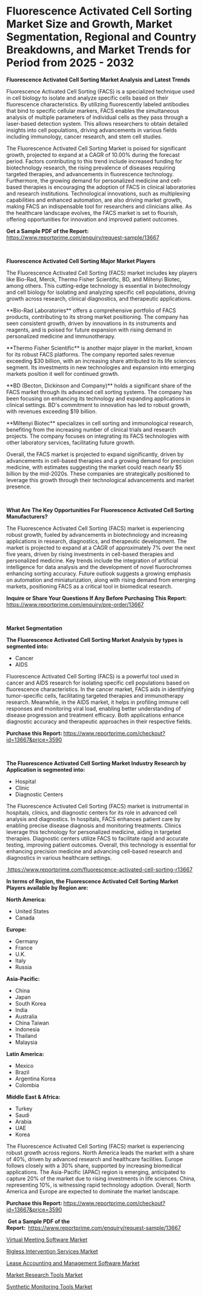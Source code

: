 <p><h1>Fluorescence Activated Cell Sorting Market Size and Growth, Market Segmentation, Regional and Country Breakdowns, and Market Trends for Period from 2025 -  2032</h1></p><p><strong>Fluorescence Activated Cell Sorting Market Analysis and Latest Trends</strong></p>
<p><p>Fluorescence Activated Cell Sorting (FACS) is a specialized technique used in cell biology to isolate and analyze specific cells based on their fluorescence characteristics. By utilizing fluorescently labeled antibodies that bind to specific cellular markers, FACS enables the simultaneous analysis of multiple parameters of individual cells as they pass through a laser-based detection system. This allows researchers to obtain detailed insights into cell populations, driving advancements in various fields including immunology, cancer research, and stem cell studies.</p><p>The Fluorescence Activated Cell Sorting Market is poised for significant growth, projected to expand at a CAGR of 10.00% during the forecast period. Factors contributing to this trend include increased funding for biotechnology research, the rising prevalence of diseases requiring targeted therapies, and advancements in fluorescence technology. Furthermore, the growing demand for personalized medicine and cell-based therapies is encouraging the adoption of FACS in clinical laboratories and research institutions. Technological innovations, such as multiplexing capabilities and enhanced automation, are also driving market growth, making FACS an indispensable tool for researchers and clinicians alike. As the healthcare landscape evolves, the FACS market is set to flourish, offering opportunities for innovation and improved patient outcomes.</p></p>
<p><strong>Get a Sample PDF of the Report:&nbsp;</strong> <a href="https://www.reportprime.com/enquiry/request-sample/13667?utm_campaign=2034&utm_medium=2&utm_source=Github&utm_content=ia&utm_term=20032025&utm_id=fluorescence-activated-cell-sorting">https://www.reportprime.com/enquiry/request-sample/13667</a></p>
<p>&nbsp;</p>
<p><strong>Fluorescence Activated Cell Sorting Major Market Players</strong></p>
<p><p>The Fluorescence Activated Cell Sorting (FACS) market includes key players like Bio-Rad, Merck, Thermo Fisher Scientific, BD, and Miltenyi Biotec, among others. This cutting-edge technology is essential in biotechnology and cell biology for isolating and analyzing specific cell populations, driving growth across research, clinical diagnostics, and therapeutic applications.</p><p>**Bio-Rad Laboratories** offers a comprehensive portfolio of FACS products, contributing to its strong market positioning. The company has seen consistent growth, driven by innovations in its instruments and reagents, and is poised for future expansion with rising demand in personalized medicine and immunotherapy.</p><p>**Thermo Fisher Scientific** is another major player in the market, known for its robust FACS platforms. The company reported sales revenue exceeding $30 billion, with an increasing share attributed to its life sciences segment. Its investments in new technologies and expansion into emerging markets position it well for continued growth.</p><p>**BD (Becton, Dickinson and Company)** holds a significant share of the FACS market through its advanced cell sorting systems. The company has been focusing on enhancing its technology and expanding applications in clinical settings. BD's commitment to innovation has led to robust growth, with revenues exceeding $19 billion.</p><p>**Miltenyi Biotec** specializes in cell sorting and immunological research, benefiting from the increasing number of clinical trials and research projects. The company focuses on integrating its FACS technologies with other laboratory services, facilitating future growth.</p><p>Overall, the FACS market is projected to expand significantly, driven by advancements in cell-based therapies and a growing demand for precision medicine, with estimates suggesting the market could reach nearly $5 billion by the mid-2020s. These companies are strategically positioned to leverage this growth through their technological advancements and market presence.</p></p>
<p>&nbsp;</p>
<p><strong>What Are The Key Opportunities For Fluorescence Activated Cell Sorting Manufacturers?</strong></p>
<p><p>The Fluorescence Activated Cell Sorting (FACS) market is experiencing robust growth, fueled by advancements in biotechnology and increasing applications in research, diagnostics, and therapeutic development. The market is projected to expand at a CAGR of approximately 7% over the next five years, driven by rising investments in cell-based therapies and personalized medicine. Key trends include the integration of artificial intelligence for data analysis and the development of novel fluorochromes enhancing sorting accuracy. Future outlook suggests a growing emphasis on automation and miniaturization, along with rising demand from emerging markets, positioning FACS as a critical tool in biomedical research.</p></p>
<p><strong>Inquire or Share Your Questions If Any Before Purchasing This Report:</strong> <a href="https://www.reportprime.com/enquiry/pre-order/13667?utm_campaign=2034&utm_medium=2&utm_source=Github&utm_content=ia&utm_term=20032025&utm_id=fluorescence-activated-cell-sorting">https://www.reportprime.com/enquiry/pre-order/13667</a></p>
<p>&nbsp;</p>
<p><strong>Market Segmentation</strong></p>
<p><strong>The Fluorescence Activated Cell Sorting Market Analysis by types is segmented into:</strong></p>
<p><ul><li>Cancer</li><li>AIDS</li></ul></p>
<p><p>Fluorescence Activated Cell Sorting (FACS) is a powerful tool used in cancer and AIDS research for isolating specific cell populations based on fluorescence characteristics. In the cancer market, FACS aids in identifying tumor-specific cells, facilitating targeted therapies and immunotherapy research. Meanwhile, in the AIDS market, it helps in profiling immune cell responses and monitoring viral load, enabling better understanding of disease progression and treatment efficacy. Both applications enhance diagnostic accuracy and therapeutic approaches in their respective fields.</p></p>
<p><strong>Purchase this Report:&nbsp;</strong><a href="https://www.reportprime.com/checkout?id=13667&price=3590&utm_campaign=2034&utm_medium=2&utm_source=Github&utm_content=ia&utm_term=20032025&utm_id=fluorescence-activated-cell-sorting">https://www.reportprime.com/checkout?id=13667&price=3590</a></p>
<p>&nbsp;</p>
<p><strong>The Fluorescence Activated Cell Sorting Market Industry Research by Application is segmented into:</strong></p>
<p><ul><li>Hospital</li><li>Clinic</li><li>Diagnostic Centers</li></ul></p>
<p><p>The Fluorescence Activated Cell Sorting (FACS) market is instrumental in hospitals, clinics, and diagnostic centers for its role in advanced cell analysis and diagnostics. In hospitals, FACS enhances patient care by enabling precise disease diagnosis and monitoring treatments. Clinics leverage this technology for personalized medicine, aiding in targeted therapies. Diagnostic centers utilize FACS to facilitate rapid and accurate testing, improving patient outcomes. Overall, this technology is essential for enhancing precision medicine and advancing cell-based research and diagnostics in various healthcare settings.</p></p>
<p><a href="https://www.reportprime.com/fluorescence-activated-cell-sorting-r13667?utm_campaign=2034&utm_medium=2&utm_source=Github&utm_content=ia&utm_term=20032025&utm_id=fluorescence-activated-cell-sorting">&nbsp;https://www.reportprime.com/fluorescence-activated-cell-sorting-r13667</a></p>
<p><strong>In terms of Region, the Fluorescence Activated Cell Sorting Market Players available by Region are:</strong></p>
<p>
    <p> <strong> North America: </strong>
        <ul>
            <li>United States</li>
            <li>Canada</li>
        </ul>
        </p> 
    <p> <strong> Europe: </strong>
        <ul>
            <li>Germany</li>
            <li>France</li>
            <li>U.K.</li>
            <li>Italy</li>
            <li>Russia</li>
        </ul>
        </p> 
    <p> <strong> Asia-Pacific: </strong>
        <ul>
            <li>China</li>
            <li>Japan</li>
            <li>South Korea</li>
            <li>India</li>
            <li>Australia</li>
            <li>China Taiwan</li>
            <li>Indonesia</li>
            <li>Thailand</li>
            <li>Malaysia</li>
        </ul>
        </p> 
    <p> <strong> Latin America: </strong>
        <ul>
            <li>Mexico</li>
            <li>Brazil</li>
            <li>Argentina Korea</li>
            <li>Colombia</li>
        </ul>
        </p> 
    <p> <strong> Middle East & Africa: </strong>
        <ul>
            <li>Turkey</li>
            <li>Saudi</li>
            <li>Arabia</li>
            <li>UAE</li>
            <li>Korea</li>
        </ul>
    </p>
    </p>
<p><p>The Fluorescence Activated Cell Sorting (FACS) market is experiencing robust growth across regions. North America leads the market with a share of 40%, driven by advanced research and healthcare facilities. Europe follows closely with a 30% share, supported by increasing biomedical applications. The Asia-Pacific (APAC) region is emerging, anticipated to capture 20% of the market due to rising investments in life sciences. China, representing 10%, is witnessing rapid technology adoption. Overall, North America and Europe are expected to dominate the market landscape.</p></p>
<p><strong>Purchase this Report: </strong><a href="https://www.reportprime.com/checkout?id=13667&price=3590&utm_campaign=2034&utm_medium=2&utm_source=Github&utm_content=ia&utm_term=20032025&utm_id=fluorescence-activated-cell-sorting">https://www.reportprime.com/checkout?id=13667&price=3590</a></p>
<p>&nbsp;<strong>Get a Sample PDF of the Report:&nbsp;&nbsp;</strong><a href="https://www.reportprime.com/enquiry/request-sample/13667?utm_campaign=2034&utm_medium=2&utm_source=Github&utm_content=ia&utm_term=20032025&utm_id=fluorescence-activated-cell-sorting">https://www.reportprime.com/enquiry/request-sample/13667</a></p>
<p><strong></strong></p>
<p><p><a href="https://github.com/laconiioba3/Market-Research-Report-List-1/blob/main/virtual-meeting-software-market.md?utm_campaign=2034&utm_medium=2&utm_source=Github&utm_content=ia&utm_term=20032025&utm_id=fluorescence-activated-cell-sorting">Virtual Meeting Software Market</a></p><p><a href="https://github.com/moroesarta/Market-Research-Report-List-1/blob/main/rigless-intervention-services-market.md?utm_campaign=2034&utm_medium=2&utm_source=Github&utm_content=ia&utm_term=20032025&utm_id=fluorescence-activated-cell-sorting">Rigless Intervention Services Market</a></p><p><a href="https://github.com/szaszgrychkq/Market-Research-Report-List-1/blob/main/lease-accounting-and-management-software-market.md?utm_campaign=2034&utm_medium=2&utm_source=Github&utm_content=ia&utm_term=20032025&utm_id=fluorescence-activated-cell-sorting">Lease Accounting and Management Software Market</a></p><p><a href="https://github.com/janustabarf2/Market-Research-Report-List-1/blob/main/market-research-tools-market.md?utm_campaign=2034&utm_medium=2&utm_source=Github&utm_content=ia&utm_term=20032025&utm_id=fluorescence-activated-cell-sorting">Market Research Tools Market</a></p><p><a href="https://github.com/kaganalcinwv/Market-Research-Report-List-1/blob/main/synthetic-monitoring-tools-market.md?utm_campaign=2034&utm_medium=2&utm_source=Github&utm_content=ia&utm_term=20032025&utm_id=fluorescence-activated-cell-sorting">Synthetic Monitoring Tools Market</a></p></p>